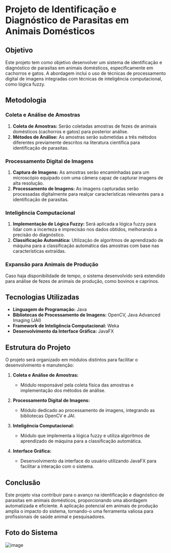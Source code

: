# Projeto de Identificação e Diagnóstico de Parasitas em Animais Domésticos

## Objetivo
Este projeto tem como objetivo desenvolver um sistema de identificação e diagnóstico de parasitas em animais domésticos, especificamente em cachorros e gatos. A abordagem inclui o uso de técnicas de processamento digital de imagens integradas com técnicas de inteligência computacional, como lógica fuzzy.

## Metodologia

### Coleta e Análise de Amostras
1. **Coleta de Amostras:** Serão coletadas amostras de fezes de animais domésticos (cachorros e gatos) para posterior análise.
2. **Métodos de Análise:** As amostras serão submetidas a três métodos diferentes previamente descritos na literatura científica para identificação de parasitas.

### Processamento Digital de Imagens
1. **Captura de Imagens:** As amostras serão encaminhadas para um microscópio equipado com uma câmera capaz de capturar imagens de alta resolução.
2. **Processamento de Imagens:** As imagens capturadas serão processadas digitalmente para realçar características relevantes para a identificação de parasitas.

### Inteligência Computacional
1. **Implementação de Lógica Fuzzy:** Será aplicada a lógica fuzzy para lidar com a incerteza e imprecisão nos dados obtidos, melhorando a precisão do diagnóstico.
2. **Classificação Automática:** Utilização de algoritmos de aprendizado de máquina para a classificação automática das amostras com base nas características extraídas.

### Expansão para Animais de Produção
Caso haja disponibilidade de tempo, o sistema desenvolvido será estendido para análise de fezes de animais de produção, como bovinos e caprinos.

## Tecnologias Utilizadas
- **Linguagem de Programação:** Java
- **Bibliotecas de Processamento de Imagens:** OpenCV, Java Advanced Imaging (JAI)
- **Framework de Inteligência Computacional:** Weka 
- **Desenvolvimento da Interface Gráfica:** JavaFX

## Estrutura do Projeto
O projeto será organizado em módulos distintos para facilitar o desenvolvimento e manutenção:

1. **Coleta e Análise de Amostras:**
   - Módulo responsável pela coleta física das amostras e implementação dos métodos de análise.

2. **Processamento Digital de Imagens:**
   - Módulo dedicado ao processamento de imagens, integrando as bibliotecas OpenCV e JAI.

3. **Inteligência Computacional:**
   - Módulo que implementa a lógica fuzzy e utiliza algoritmos de aprendizado de máquina para a classificação automática.

4. **Interface Gráfica:**
   - Desenvolvimento da interface do usuário utilizando JavaFX para facilitar a interação com o sistema.

## Conclusão
Este projeto visa contribuir para o avanço na identificação e diagnóstico de parasitas em animais domésticos, proporcionando uma abordagem automatizada e eficiente. A aplicação potencial em animais de produção amplia o impacto do sistema, tornando-o uma ferramenta valiosa para profissionais de saúde animal e pesquisadores.


## Foto do Sistema
![image](https://github.com/user-attachments/assets/2525d07e-78c8-49cc-9137-25897379ba9a)

